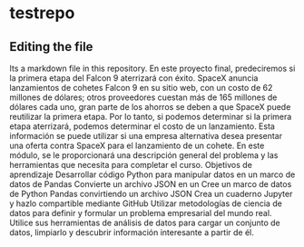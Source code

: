 # testrepo

## Editing the file

Its a markdown file in this repository.
En este proyecto final, predeciremos si la primera etapa del Falcon 9 aterrizará con éxito. SpaceX anuncia lanzamientos de cohetes Falcon 9 en su sitio web, con un costo de 62 millones de dólares; otros proveedores cuestan más de 165 millones de dólares cada uno, gran parte de los ahorros se deben a que SpaceX puede reutilizar la primera etapa. Por lo tanto, si podemos determinar si la primera etapa aterrizará, podemos determinar el costo de un lanzamiento. Esta información se puede utilizar si una empresa alternativa desea presentar una oferta contra SpaceX para el lanzamiento de un cohete. En este módulo, se le proporcionará una descripción general del problema y las herramientas que necesita para completar el curso.
Objetivos de aprendizaje
Desarrollar código Python para manipular datos en un marco de datos de Pandas
Convierte un archivo JSON en un Cree un marco de datos de Python Pandas convirtiendo un archivo JSON
Crea un cuaderno Jupyter y hazlo compartible mediante GitHub
Utilizar metodologías de ciencia de datos para definir y formular un problema empresarial del mundo real.
Utilice sus herramientas de análisis de datos para cargar un conjunto de datos, limpiarlo y descubrir información interesante a partir de él.
